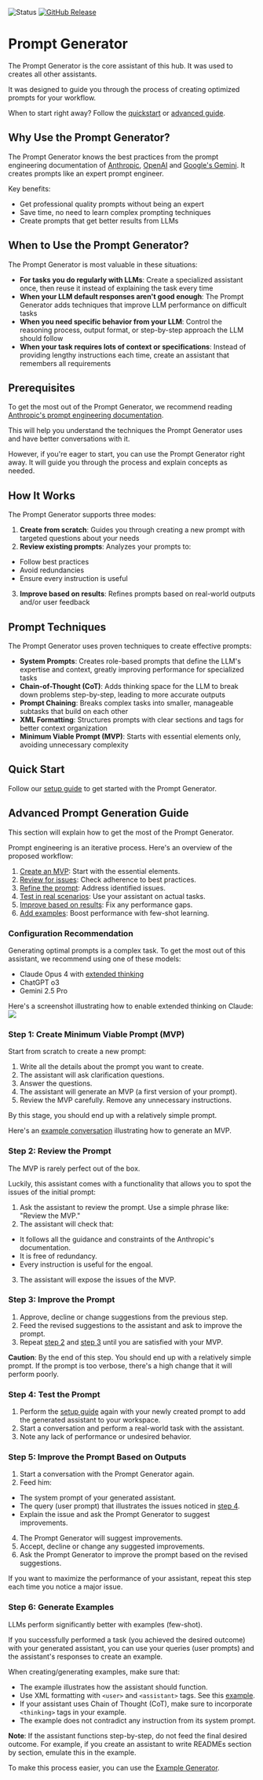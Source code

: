 ![Status](https://img.shields.io/badge/status-stable-green)
[![GitHub Release](https://img.shields.io/github/release/ConsciousML/prompt-engineering-hub.svg?style=flat)]()
# Prompt Generator
The Prompt Generator is the core assistant of this hub. It was used to creates all other assistants.

It was designed to guide you through the process of creating optimized prompts for your workflow.

When to start right away? Follow the [quickstart](#quick-start) or [advanced guide](#advanced-prompt-generation-guide).

## Why Use the Prompt Generator?

The Prompt Generator knows the best practices from the prompt engineering documentation of [Anthropic](https://docs.anthropic.com/en/docs/build-with-claude/prompt-engineering/overview), [OpenAI](https://platform.openai.com/docs/guides/) and [Google's Gemini](https://ai.google.dev/gemini-api/docs/prompting-strategies). It creates prompts like an expert prompt engineer.

Key benefits:
- Get professional quality prompts without being an expert
- Save time, no need to learn complex prompting techniques
- Create prompts that get better results from LLMs

## When to Use the Prompt Generator?

The Prompt Generator is most valuable in these situations:

- **For tasks you do regularly with LLMs**: Create a specialized assistant once, then reuse it instead of explaining the task every time
- **When your LLM default responses aren't good enough**: The Prompt Generator adds techniques that improve LLM performance on difficult tasks
- **When you need specific behavior from your LLM**: Control the reasoning process, output format, or step-by-step approach the LLM should follow
- **When your task requires lots of context or specifications**: Instead of providing lengthy instructions each time, create an assistant that remembers all requirements

## Prerequisites

To get the most out of the Prompt Generator, we recommend reading [Anthropic's prompt engineering documentation](https://docs.anthropic.com/en/docs/build-with-claude/prompt-engineering/overview).

This will help you understand the techniques the Prompt Generator uses and have better conversations with it.

However, if you're eager to start, you can use the Prompt Generator right away. It will guide you through the process and explain concepts as needed.

## How It Works 
The Prompt Generator supports three modes:
1. **Create from scratch**: Guides you through creating a new prompt with targeted questions about your needs
2. **Review existing prompts**: Analyzes your prompts to:
- Follow best practices
- Avoid redundancies
- Ensure every instruction is useful
3. **Improve based on results**: Refines prompts based on real-world outputs and/or user feedback

## Prompt Techniques
The Prompt Generator uses proven techniques to create effective prompts:
- **System Prompts**: Creates role-based prompts that define the LLM's expertise and context, greatly improving performance for specialized tasks
- **Chain-of-Thought (CoT)**: Adds thinking space for the LLM to break down problems step-by-step, leading to more accurate outputs
- **Prompt Chaining**: Breaks complex tasks into smaller, manageable subtasks that build on each other
- **XML Formatting**: Structures prompts with clear sections and tags for better context organization
- **Minimum Viable Prompt (MVP)**: Starts with essential elements only, avoiding unnecessary complexity

## Quick Start
Follow our [setup guide](../../docs/setup-guide.md) to get started with the Prompt Generator.

## Advanced Prompt Generation Guide
This section will explain how to get the most of the Prompt Generator.

Prompt engineering is an iterative process. Here's an overview of the proposed workflow:
1. [Create an MVP](#step-1-create-minimum-viable-prompt-mvp): Start with the essential elements.
2. [Review for issues](#step-2-review-the-prompt): Check adherence to best practices.
3. [Refine the prompt](#step-3-improve-the-prompt): Address identified issues.
4. [Test in real scenarios](#step-4-test-the-prompt): Use your assistant on actual tasks.
5. [Improve based on results](#step-5-improve-the-prompt-based-on-outputs): Fix any performance gaps.
6. [Add examples](#step-6-generate-examples): Boost performance with few-shot learning.

### Configuration Recommendation
Generating optimal prompts is a complex task.
To get the most out of this assistant, we recommend using one of these models:
- Claude Opus 4 with [extended thinking](https://docs.anthropic.com/en/docs/build-with-claude/extended-thinking)
- ChatGPT o3
- Gemini 2.5 Pro

Here's a screenshot illustrating how to enable extended thinking on Claude:
![](../../data/extended_thinking.png)

### Step 1: Create Minimum Viable Prompt (MVP)
Start from scratch to create a new prompt:
1. Write all the details about the prompt you want to create.
2. The assistant will ask clarification questions.
3. Answer the questions.
4. The assistant will generate an MVP (a first version of your prompt).
5. Review the MVP carefully. Remove any unnecessary instructions.

By this stage, you should end up with a relatively simple prompt.

Here's an [example conversation](examples/readme_writer.xml) illustrating how to generate an MVP.

### Step 2: Review the Prompt
The MVP is rarely perfect out of the box.

Luckily, this assistant comes with a functionality that allows you to spot the issues of the initial prompt:
1. Ask the assistant to review the prompt. Use a simple phrase like: "Review the MVP."
2. The assistant will check that:
- It follows all the guidance and constraints of the Anthropic's documentation.
- It is free of redundancy.
- Every instruction is useful for the engoal.
3. The assistant will expose the issues of the MVP.

### Step 3: Improve the Prompt
1. Approve, decline or change suggestions from the previous step.
2. Feed the revised suggestions to the assistant and ask to improve the prompt.
3. Repeat [step 2](#step-2-review-the-prompt) and [step 3](#step-3-improve-the-prompt) until you are satisfied with your MVP.

**Caution**: By the end of this step. You should end up with a relatively simple prompt. If the prompt is too verbose, there's a high change that it will perform poorly.

### Step 4: Test the Prompt
1. Perform the [setup guide](../docs/setup-guide.md) again with your newly created prompt to add the generated assistant to your workspace.
2. Start a conversation and perform a real-world task with the assistant.
3. Note any lack of performance or undesired behavior.

### Step 5: Improve the Prompt Based on Outputs
1. Start a conversation with the Prompt Generator again.
2. Feed him:
- The system prompt of your generated assistant.
- The query (user prompt) that illustrates the issues noticed in [step 4](#step-4-test-the-prompt).
- Explain the issue and ask the Prompt Generator to suggest improvements.
4. The Prompt Generator will suggest improvements.
5. Accept, decline or change any suggested improvements.
6. Ask the Prompt Generator to improve the prompt based on the revised suggestions.

If you want to maximize the performance of your assistant, repeat this step each time you notice a major issue.

### Step 6: Generate Examples
LLMs perform significantly better with examples (few-shot).

If you successfully performed a task (you achieved the desired outcome) with your generated assistant, you can use your queries (user prompts) and the assistant's responses to create an example.

When creating/generating examples, make sure that:
- The example illustrates how the assistant should function.
- Use XML formatting with `<user>` and `<assistant>` tags. See this [example](examples/readme_writer.xml).
- If your assistant uses Chain of Thought (CoT), make sure to incorporate `<thinking>` tags in your example.
- The example does not contradict any instruction from its system prompt.

**Note**: If the assistant functions step-by-step, do not feed the final desired outcome. For example, if you create an assistant to write READMEs section by section, emulate this in the example.

To make this process easier, you can use the [Example Generator](../prompts/example_generator/README.md).